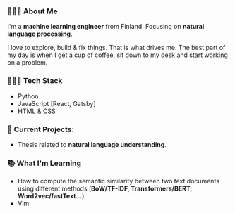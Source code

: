 
### 🙋🏽‍♂️ About Me

I'm a **machine learning engineer** from Finland. Focusing on **natural language processing**.

I love to explore, build & fix things. That is what drives me. The best part of my day is when I get a cup of coffee, sit down to my desk and start working on a problem.

### 👨🏽‍💻 Tech Stack

* Python
* JavaScript [React, Gatsby]
* HTML & CSS

### 🚧 Current Projects:

* Thesis related to **natural language understanding**. 

### 📚 What I'm Learning

* How to compute the semantic similarity between two text documents using different methods (**BoW/TF-IDF, Transformers/BERT, Word2vec/fastText...**).
* Vim
